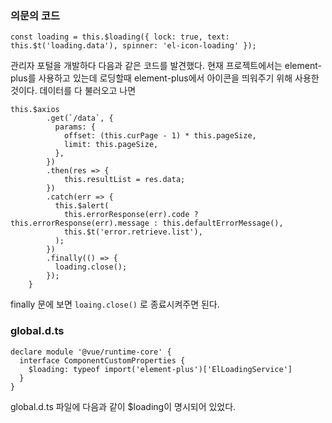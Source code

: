 ### 의문의 코드

```
const loading = this.$loading({ lock: true, text: this.$t('loading.data'), spinner: 'el-icon-loading' });

```

관리자 포털을 개발하다 다음과 같은 코드를 발견했다. 현재 프로젝트에서는 element-plus를 사용하고 있는데 로딩할때 element-plus에서 아이콘을 띄워주기 위해 사용한 것이다. 
데이터를 다 불러오고 나면 

```
this.$axios
        .get(`/data`, {
          params: {
            offset: (this.curPage - 1) * this.pageSize,
            limit: this.pageSize,
          },
        })
        .then(res => {
            this.resultList = res.data;
        })
        .catch(err => {
          this.$alert(
            this.errorResponse(err).code ? this.errorResponse(err).message : this.defaultErrorMessage(),
            this.$t('error.retrieve.list'),
          );
        })
        .finally(() => {
          loading.close();
        });
    }

```
finally 문에 보면 ```loaing.close()``` 로 종료시켜주면 된다. 


### global.d.ts

```
declare module '@vue/runtime-core' {
  interface ComponentCustomProperties {
    $loading: typeof import('element-plus')['ElLoadingService']
  }
}
```

global.d.ts 파일에 다음과 같이 $loading이 명시되어 있었다. 
